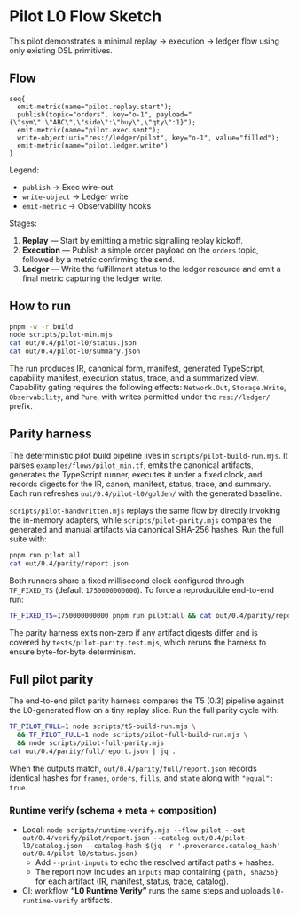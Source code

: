 # Pilot L0 Flow Sketch

This pilot demonstrates a minimal replay → execution → ledger flow using only existing DSL primitives.

## Flow

```
seq{
  emit-metric(name="pilot.replay.start");
  publish(topic="orders", key="o-1", payload="{\"sym\":\"ABC\",\"side\":\"buy\",\"qty\":1}");
  emit-metric(name="pilot.exec.sent");
  write-object(uri="res://ledger/pilot", key="o-1", value="filled");
  emit-metric(name="pilot.ledger.write")
}
```

Legend:

- `publish` → Exec wire-out
- `write-object` → Ledger write
- `emit-metric` → Observability hooks

Stages:

1. **Replay** — Start by emitting a metric signalling replay kickoff.
2. **Execution** — Publish a simple order payload on the `orders` topic, followed by a metric confirming the send.
3. **Ledger** — Write the fulfillment status to the ledger resource and emit a final metric capturing the ledger write.

## How to run

```sh
pnpm -w -r build
node scripts/pilot-min.mjs
cat out/0.4/pilot-l0/status.json
cat out/0.4/pilot-l0/summary.json
```

The run produces IR, canonical form, manifest, generated TypeScript, capability manifest, execution status, trace, and a summarized view. Capability gating requires the following effects: `Network.Out`, `Storage.Write`, `Observability`, and `Pure`, with writes permitted under the `res://ledger/` prefix.

## Parity harness

The deterministic pilot build pipeline lives in `scripts/pilot-build-run.mjs`. It parses `examples/flows/pilot_min.tf`, emits the canonical artifacts, generates the TypeScript runner, executes it under a fixed clock, and records digests for the IR, canon, manifest, status, trace, and summary. Each run refreshes `out/0.4/pilot-l0/golden/` with the generated baseline.

`scripts/pilot-handwritten.mjs` replays the same flow by directly invoking the in-memory adapters, while `scripts/pilot-parity.mjs` compares the generated and manual artifacts via canonical SHA-256 hashes. Run the full suite with:

```sh
pnpm run pilot:all
cat out/0.4/parity/report.json
```

Both runners share a fixed millisecond clock configured through `TF_FIXED_TS` (default `1750000000000`). To force a reproducible end-to-end run:

```sh
TF_FIXED_TS=1750000000000 pnpm run pilot:all && cat out/0.4/parity/report.json
```

The parity harness exits non-zero if any artifact digests differ and is covered by `tests/pilot-parity.test.mjs`, which reruns the harness to ensure byte-for-byte determinism.

## Full pilot parity

The end-to-end pilot parity harness compares the T5 (0.3) pipeline against the L0-generated flow on a tiny replay slice. Run the full parity cycle with:

```sh
TF_PILOT_FULL=1 node scripts/t5-build-run.mjs \
  && TF_PILOT_FULL=1 node scripts/pilot-full-build-run.mjs \
  && node scripts/pilot-full-parity.mjs
cat out/0.4/parity/full/report.json | jq .
```

When the outputs match, `out/0.4/parity/full/report.json` records identical hashes for `frames`, `orders`, `fills`, and `state` along with `"equal": true`.

### Runtime verify (schema + meta + composition)
- Local: `node scripts/runtime-verify.mjs --flow pilot --out out/0.4/verify/pilot/report.json --catalog out/0.4/pilot-l0/catalog.json --catalog-hash $(jq -r '.provenance.catalog_hash' out/0.4/pilot-l0/status.json)`
  - Add `--print-inputs` to echo the resolved artifact paths + hashes.
  - The report now includes an `inputs` map containing `{path, sha256}` for each artifact (IR, manifest, status, trace, catalog).
- CI: workflow **“L0 Runtime Verify”** runs the same steps and uploads `l0-runtime-verify` artifacts.
